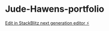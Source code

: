 # Jude-Hawens-portfolio

[Edit in StackBlitz next generation editor ⚡️](https://stackblitz.com/~/github.com/easytech-h/Jude-Hawens-portfolio)
